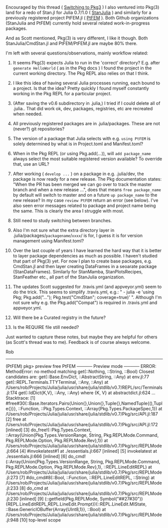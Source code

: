 Encouraged by this thread ( [Switching to Pkg3](https://discourse.julialang.org/t/problems-after-switch-to-pkg3/11144) )
I also ventured into Pkg(3) land for a redo of Stan.jl for Julia 0.7/1.0 ( [StanJulia](https://github.com/StanJulia) ) and similarly for a previously registered project PtFEM.jl ( [PtFEM](https://github.com/PtFEM) ). Both Github organizations (StanJulia and PtFEM) currently hold several related work-in-progress packages.

And as Scott mentioned, Pkg(3) is very different, I like it though. Both StanJulia/CmdStan.jl and PtFEM/PtFEM.jl are maybe 80% there. 

I'm left with several questions/observations, mainly workflow related:

1. It seems Pkg(3) expects Julia to run in the 'correct' directory? E.g. after `generate HelloWorld` ( as in the Pkg docs ) I found the project in the current working directory. The Pkg REPL also relies on that I think.

1. I like this idea of having several Julia processes running, each bound to a project. Is that the idea? Pretty quickly I found myself constantly working in the Pkg REPL for a particular project.
 
1. (After saving the v0.6 subdirectory in .julia,) I tried if I could delete all of .julia.. That did work ok, dev, packages, registries, etc are recreated when needed.

1. All previously registered packages are in .julia/packages. These are not (never?) git repositories?

1. The version of a package that Julia selects with e.g. `using PtFEM` is solely determined by what is in Project.toml and Manifest.toml?

1. When in the Pkg REPL (or using Pkg.add(...)), will `add package_name` always select the most suitable registered version available? To override that, use an URL?

1. After working ( `develop ...` ) on a package in e.g. .julia/dev, the package is now ready for a new release. The Pkg documentation states: "When the PR has been merged we can go over to track the master branch and when a new release ...", does that means `free package_name` by default will switch to master and on a future `up package_name` to the new release? In my case `review PtFEM` return an error (see below). I've also seen error messages related to package and project name being the same. This is clearly the area I struggle with most.

1. Still need to study switching between branches.

1. Also I'm not sure what the extra directory layer in .julia/packages/`packagename`/`xxxx`/ is for, I guess it is for version management using Manifest.toml?

1. Over the last couple of years I have learned the hard way that it is better to layer package dependencies as much as possible. I haven't studied that part of Pkg(3) yet. For now I plan to create base packages, e.g. CmdStan.jl and then layer creating DataFrames in a seoarate package (StanDataFrames). Similarly for StanMamba, StanPlotsRecipes, StanFeather etc., all part of the StanJulia organization.

1. The updates Scott suggested for .travis.yml (and appveyor.yml) seem to do the trick. This seems to simplify .travis.yml, e.g.: "  - julia -e 'using Pkg; Pkg.add("..."); Pkg.test("CmdStan"; coverage=true)'  ". Although I'm not sure why e.g. the Pkg.add("Compat") is required in .travis.yml and appveyor.yml.

1. Will there be a Curated registry in the future? 

1. Is the REQUIRE file still needed?

Just wanted to capture these notes, but maybe they are helpful for others (as Scott's thread was to me). Feedback is of course always welcome.

Rob


------------------------


(PtFEM) pkg> preview free PtFEM
───── Preview mode ─────
ERROR: MethodError: no method matching get(::Nothing, ::String, ::Bool)
Closest candidates are:
  get(::Base.EnvDict, ::AbstractString, ::Any) at env.jl:77
  get(::REPL.Terminals.TTYTerminal, ::Any, ::Any) at /Users/rob/Projects/Julia/julia/usr/share/julia/stdlib/v0.7/REPL/src/Terminals.jl:174
  get(::IdDict{K,V}, ::Any, ::Any) where {K, V} at abstractdict.jl:624
  ...
Stacktrace:
 [1] #free#30(::Base.Iterators.Pairs{Union{},Union{},Tuple{},NamedTuple{(),Tuple{}}}, ::Function, ::Pkg.Types.Context, ::Array{Pkg.Types.PackageSpec,1}) at /Users/rob/Projects/Julia/julia/usr/share/julia/stdlib/v0.7/Pkg/src/API.jl:187
 [2] free at /Users/rob/Projects/Julia/julia/usr/share/julia/stdlib/v0.7/Pkg/src/API.jl:172 [inlined]
 [3] do_free!(::Pkg.Types.Context, ::Array{Union{Pkg.Types.VersionRange, String, Pkg.REPLMode.Command, Pkg.REPLMode.Option, Pkg.REPLMode.Rev},1}) at /Users/rob/Projects/Julia/julia/usr/share/julia/stdlib/v0.7/Pkg/src/REPLMode.jl:664
 [4] #invokelatest#1 at ./essentials.jl:667 [inlined]
 [5] invokelatest at ./essentials.jl:666 [inlined]
 [6] do_cmd!(::Array{Union{Pkg.Types.VersionRange, String, Pkg.REPLMode.Command, Pkg.REPLMode.Option, Pkg.REPLMode.Rev},1}, ::REPL.LineEditREPL) at /Users/rob/Projects/Julia/julia/usr/share/julia/stdlib/v0.7/Pkg/src/REPLMode.jl:273
 [7] #do_cmd#8(::Bool, ::Function, ::REPL.LineEditREPL, ::String) at /Users/rob/Projects/Julia/julia/usr/share/julia/stdlib/v0.7/Pkg/src/REPLMode.jl:233
 [8] do_cmd at /Users/rob/Projects/Julia/julia/usr/share/julia/stdlib/v0.7/Pkg/src/REPLMode.jl:230 [inlined]
 [9] (::getfield(Pkg.REPLMode, Symbol("##27#30")){REPL.LineEditREPL,REPL.LineEdit.Prompt})(::REPL.LineEdit.MIState, ::Base.GenericIOBuffer{Array{UInt8,1}}, ::Bool) at /Users/rob/Projects/Julia/julia/usr/share/julia/stdlib/v0.7/Pkg/src/REPLMode.jl:948
 [10] top-level scope
